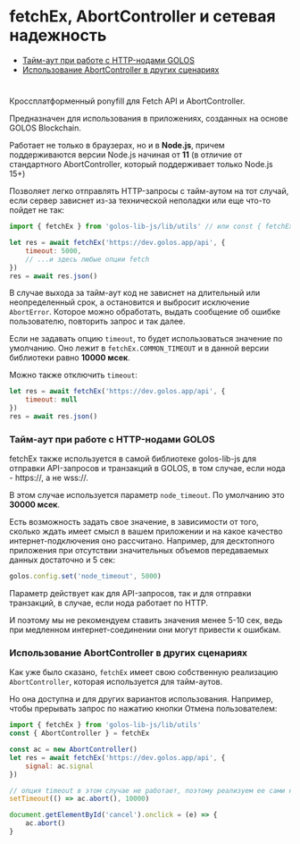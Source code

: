 # fetchEx, AbortController и сетевая надежность

- [Тайм-аут при работе с HTTP-нодами GOLOS](./fetchEx.md#тайм-аут-при-работе-с-http-нодами-golos)
- [Использование AbortController в других сценариях](./fetchEx.md#использование-abortcontroller-в-других-сценариях)

#

Кроссплатформенный ponyfill для Fetch API и AbortController. 

Предназначен для использования в приложениях, созданных на основе GOLOS Blockchain.

Работает не только в браузерах, но и в **Node.js**, причем поддерживаются версии Node.js начиная от **11** (в отличие от стандартного AbortController, который поддерживает только Node.js 15+)

Позволяет легко отправлять HTTP-запросы с тайм-аутом на тот случай, если сервер зависнет из-за технической неполадки или еще что-то пойдет не так:

```js
import { fetchEx } from 'golos-lib-js/lib/utils' // или const { fetchEx } = golos.utils

let res = await fetchEx('https://dev.golos.app/api', {
    timeout: 5000,
    // ...и здесь любые опции fetch
})
res = await res.json()
```

В случае выхода за тайм-аут код не зависнет на длительный или неопределенный срок, а остановится и выбросит исключение `AbortError`. Которое можно обработать, выдать сообщение об ошибке пользователю, повторить запрос и так далее.  

Если не задавать опцию `timeout`, то будет использоваться значение по умолчанию. Оно лежит в `fetchEx.COMMON_TIMEOUT` и в данной версии библиотеки равно **10000 мсек**.

Можно также отключить `timeout`:
```js
let res = await fetchEx('https://dev.golos.app/api', {
    timeout: null
})
res = await res.json()
```

### Тайм-аут при работе с HTTP-нодами GOLOS

fetchEx также используется в самой библиотеке golos-lib-js для отправки API-запросов и транзакций в GOLOS, в том случае, если нода - https://, а не wss://.

В этом случае используется параметр `node_timeout`. По умолчанию это **30000 мсек**. 

Есть возможность задать свое значение, в зависимости от того, сколько ждать имеет смысл в вашем приложении и на какое качество интернет-подключения оно рассчитано.
Например, для десктопного приложения при отсутствии значительных объемов передаваемых данных достаточно и 5 сек:

```js
golos.config.set('node_timeout', 5000)
```

Параметр действует как для API-запросов, так и для отправки транзакций, в случае, если нода работает по HTTP. 

И поэтому мы не рекомендуем ставить значения менее 5-10 сек, ведь при медленном интернет-соединении они могут привести к ошибкам.

### Использование AbortController в других сценариях

Как уже было сказано, `fetchEx` имеет свою собственную реализацию `AbortController`, которая используется для тайм-аутов.

Но она доступна и для других вариантов использования. Например, чтобы прерывать запрос по нажатию кнопки Отмена пользователем:
```js
import { fetchEx } from 'golos-lib-js/lib/utils'
const { AbortController } = fetchEx

const ac = new AbortController()
let res = await fetchEx('https://dev.golos.app/api', {
    signal: ac.signal
})

// опция timeout в этом случае не работает, поэтому реализуем ее сами на основе setTimeout
setTimeout(() => ac.abort(), 10000)

document.getElementById('cancel').onclick = (e) => {
    ac.abort()
}
```
